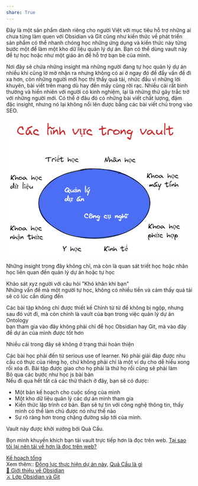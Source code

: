 ```yaml
---  
share: True  
---  
```

Đây là một sản phẩm dành riêng cho người Việt với mục tiêu hỗ trợ những ai chưa từng làm quen với Obsidian và Git cũng như kiến thức về phát triển sản phẩm có thể nhanh chóng học những ứng dụng và kiến thức này từng bước một để làm một kho dữ liệu quản lý dự án. Bạn có thể dùng vault này để tự học hoặc như một giáo án để hỗ trợ bạn bè của mình.  
  
Nơi đây sẽ chứa những insight mà những người đang tự học quản lý dự án nhiều khi cũng lờ mờ nhận ra nhưng không có ai ở ngay đó để đẩy vấn đề đi xa hơn, còn những người mới học thì thấy quá tải, nhức đầu vì những lời khuyên, bài viết trên mạng dù hay đến mấy cũng rời rạc. Nhiều cái rất bình thường và hiển nhiên với người có kinh nghiệm, lại là những thử gây trắc trở với những người mới. Có thể ở đâu đó có những bài viết chất lượng, đậm đặc insight, nhưng nó lại  không nổi lên được bằng các bài viết chú trọng vào SEO.  
  
![Drawing 2023-04-12 13.38.23.excalidraw.png](../../Drawing%202023-04-12%2013.38.23.excalidraw.png)  
  
Những insight trong đây không chỉ, mà còn là quan sát triết học hoặc nhân học liên quan đến quản lý dự án hoặc tự học  
  
Khảo sát xyz người với câu hỏi "Khó khăn khi bạn"   
Những vấn đề mà một người tự học, không có nhiều tiền và cảm thấy quá tải sẽ có lúc cần dùng đến  
   
Các bài tập không chỉ được thiết kế Chỉnh từ từ để không bị ngộp, nhưng sau đó vứt đi, mà còn chính là vault của bạn trong việc quản lý dự án  
Ontology  
bạn tham gia vào đây không phải chỉ để học Obsidian hay Git, mà vào đây để dự án của mình được tốt hơn  
  
Nhiều cái trong đây sẽ không ở trạng thái hoàn thiện  
    
Các bài học phải đến từ serious use of learner. Nó phải giải đáp được nhu cầu có thực của riêng họ, chứ không phải chỉ là một ví dụ cho dễ hiểu xong rồi xóa đi. Bài tập được giao cho họ phải là thứ họ rồi cũng sẽ phải làm  
Bỏ qua các bước như học js bài bản  
Nếu đi qua hết tất cả các thử thách ở đây, bạn sẽ có được:  
- Một bản kế hoạch cho cuộc sống của mình  
- Một kho dữ liệu quản lý các dự án mình tham gia  
- Kiến thức lập trình cơ bản. Bạn sẽ tự tin với công nghệ thông tin, thấy mình có thể làm chủ được nó như thế nào  
- Sự rõ ràng hơn trong chặng đường sắp tới của mình.  
  
Vault này được khởi xướng bởi Quả Cầu.  
  
Bọn mình khuyến khích bạn tải vault trực tiếp hơn là đọc trên web. [Tại sao tôi lại nên tải về hơn là đọc trên web?](./T%E1%BA%A1i%20sao%20l%E1%BA%A1i%20c%E1%BA%A7n%20t%E1%BA%A3i%20vault%20v%E1%BB%81%20h%C6%A1n%20l%C3%A0%20%C4%91%E1%BB%8Dc%20tr%C3%AAn%20web.md)   
  
[Kế hoạch tổng](../6%20K%E1%BA%BF%20ho%E1%BA%A1ch/K%E1%BA%BF%20ho%E1%BA%A1ch%20t%E1%BB%95ng.md)   
Xem thêm:: [Động lực thực hiện dự án này](./%C4%90%E1%BB%99ng%20l%E1%BB%B1c%20th%E1%BB%B1c%20hi%E1%BB%87n%20d%E1%BB%B1%20%C3%A1n%20n%C3%A0y.md), [Quả Cầu là gì](Qu%E1%BA%A3%20C%E1%BA%A7u%20l%C3%A0%20g%C3%AC.md)   
 [💎 Giới thiệu về Obsidian](../../%F0%9F%93%9C%20T%C3%A0i%20nguy%C3%AAn/%F0%9F%92%8E%20Gi%E1%BB%9Bi%20thi%E1%BB%87u%20v%E1%BB%81%20Obsidian/index.md)   
 [⚔️ Lớp Obsidian và Git](../../%E2%9A%94%EF%B8%8F%20L%E1%BB%9Bp%20Obsidian%20v%C3%A0%20Git/index.md)   